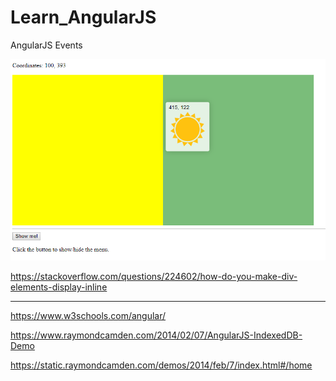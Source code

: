 # Learn_AngularJS
AngularJS Events

<img src="h1.PNG">


https://stackoverflow.com/questions/224602/how-do-you-make-div-elements-display-inline

---

https://www.w3schools.com/angular/

https://www.raymondcamden.com/2014/02/07/AngularJS-IndexedDB-Demo

https://static.raymondcamden.com/demos/2014/feb/7/index.html#/home

